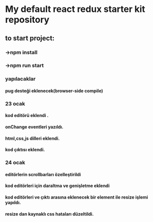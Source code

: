 # My default react redux starter kit repository

## to start project:

### ->npm install

### ->npm run start

### yapılacaklar
#### pug desteği eklenecek(browser-side compile)

### 23 ocak
#### kod editörü eklendi .
#### onChange eventleri yazıldı.
#### html,css,js dilleri eklendi.
#### kod çıktısı eklendi.

### 24 ocak
#### editörlerin scrollbarları özelleştirildi
#### kod editörleri için daraltma ve genişletme eklendi
#### kod editörleri ve çıktı arasına eklenecek bir element ile resize işlemi yapıldı.
#### resize dan kaynaklı css hataları düzeltildi.
